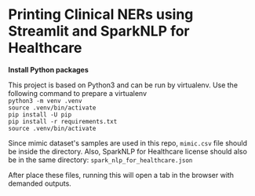 # Printing Clinical NERs using Streamlit and SparkNLP for Healthcare

**Install Python packages**

This project is based on Python3 and can be run by virtualenv. Use the following command to prepare a virtualenv <br/>
`
python3 -m venv .venv
` <br/>
`
source .venv/bin/activate
` <br/>
`
pip install -U pip
`<br/>
`
pip install -r requirements.txt
`<br/>
`source .venv/bin/activate`
<br/>

Since mimic dataset's samples are used in this repo, `mimic.csv` file should be inside the directory.
Also, SparkNLP for Healthcare license should also be in the same directory: `spark_nlp_for_healthcare.json`

After place these files, running this will open a tab in the browser with demanded outputs.

